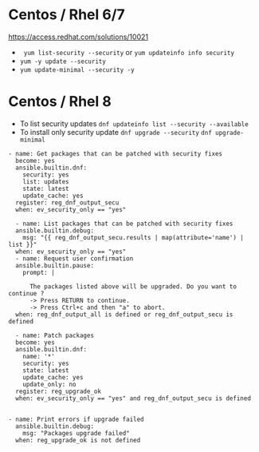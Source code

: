 # Centos / Rhel 6/7
https://access.redhat.com/solutions/10021
- ` yum list-security --security` or `yum updateinfo info security`
- `yum -y update --security`
- `yum update-minimal --security -y`
# Centos / Rhel 8
- To list security updates
`dnf updateinfo list --security --available`
- To install only security update
`dnf upgrade --security`
`dnf upgrade-minimal`

```
- name: Get packages that can be patched with security fixes
  become: yes
  ansible.builtin.dnf:
    security: yes
    list: updates
    state: latest
    update_cache: yes
  register: reg_dnf_output_secu
  when: ev_security_only == "yes"
  
  - name: List packages that can be patched with security fixes
  ansible.builtin.debug: 
    msg: "{{ reg_dnf_output_secu.results | map(attribute='name') | list }}"
  when: ev_security_only == "yes"
  - name: Request user confirmation
  ansible.builtin.pause:
    prompt: | 
 
      The packages listed above will be upgraded. Do you want to continue ? 
      -> Press RETURN to continue.
      -> Press Ctrl+c and then "a" to abort.
  when: reg_dnf_output_all is defined or reg_dnf_output_secu is defined
  
  - name: Patch packages
  become: yes
  ansible.builtin.dnf:
    name: '*'
    security: yes
    state: latest
    update_cache: yes
    update_only: no
  register: reg_upgrade_ok
  when: ev_security_only == "yes" and reg_dnf_output_secu is defined
 
 
- name: Print errors if upgrade failed
  ansible.builtin.debug:
    msg: "Packages upgrade failed"
  when: reg_upgrade_ok is not defined
```
